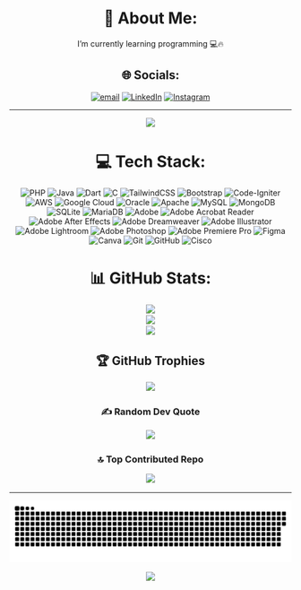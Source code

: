 <div align="center">

# 💫 About Me:
I’m currently learning programming 💻🔥

</div>

<div align="center">

## 🌐 Socials:
[![email](https://img.shields.io/badge/Email-D14836?logo=gmail&logoColor=white)](mailto:riskipradnya0@gmail.com) [![LinkedIn](https://img.shields.io/badge/LinkedIn-%230077B5.svg?logo=linkedin&logoColor=white)](https://linkedin.com/in/riski-pradnya) [![Instagram](https://img.shields.io/badge/Instagram-%23E4405F.svg?logo=Instagram&logoColor=white)](https://instagram.com/riski.pradnya)



---
[![](https://visitcount.itsvg.in/api?id=riskipradnya&icon=0&color=0)](https://visitcount.itsvg.in)

<!-- Proudly created with GPRM ( https://gprm.itsvg.in ) -->

</div>

<div align="center">

# 💻 Tech Stack:
<p>
  <img src="https://img.shields.io/badge/php-%23777BB4.svg?style=for-the-badge&logo=php&logoColor=white" alt="PHP">
  <img src="https://img.shields.io/badge/java-%23ED8B00.svg?style=for-the-badge&logo=openjdk&logoColor=white" alt="Java">
  <img src="https://img.shields.io/badge/dart-%230175C2.svg?style=for-the-badge&logo=dart&logoColor=white" alt="Dart">
  <img src="https://img.shields.io/badge/c-%2300599C.svg?style=for-the-badge&logo=c&logoColor=white" alt="C">
  <img src="https://img.shields.io/badge/tailwindcss-%2338B2AC.svg?style=for-the-badge&logo=tailwind-css&logoColor=white" alt="TailwindCSS">
  <img src="https://img.shields.io/badge/bootstrap-%238511FA.svg?style=for-the-badge&logo=bootstrap&logoColor=white" alt="Bootstrap">
  <img src="https://img.shields.io/badge/CodeIgniter-%23EF4223.svg?style=for-the-badge&logo=codeIgniter&logoColor=white" alt="Code-Igniter">
  <img src="https://img.shields.io/badge/AWS-%23FF9900.svg?style=for-the-badge&logo=amazon-aws&logoColor=white" alt="AWS">
  <img src="https://img.shields.io/badge/GoogleCloud-%234285F4.svg?style=for-the-badge&logo=google-cloud&logoColor=white" alt="Google Cloud">
  <img src="https://img.shields.io/badge/Oracle-F80000?style=for-the-badge&logo=oracle&logoColor=white" alt="Oracle">
  <img src="https://img.shields.io/badge/apache-%23D42029.svg?style=for-the-badge&logo=apache&logoColor=white" alt="Apache">
  <img src="https://img.shields.io/badge/mysql-4479A1.svg?style=for-the-badge&logo=mysql&logoColor=white" alt="MySQL">
  <img src="https://img.shields.io/badge/MongoDB-%234ea94b.svg?style=for-the-badge&logo=mongodb&logoColor=white" alt="MongoDB">
  <img src="https://img.shields.io/badge/sqlite-%2307405e.svg?style=for-the-badge&logo=sqlite&logoColor=white" alt="SQLite">
  <img src="https://img.shields.io/badge/MariaDB-003545?style=for-the-badge&logo=mariadb&logoColor=white" alt="MariaDB">
  <img src="https://img.shields.io/badge/adobe-%23FF0000.svg?style=for-the-badge&logo=adobe&logoColor=white" alt="Adobe">
  <img src="https://img.shields.io/badge/Adobe%20Acrobat%20Reader-EC1C24.svg?style=for-the-badge&logo=Adobe%20Acrobat%20Reader&logoColor=white" alt="Adobe Acrobat Reader">
  <img src="https://img.shields.io/badge/Adobe%20After%20Effects-9999FF.svg?style=for-the-badge&logo=Adobe%20After%20Effects&logoColor=white" alt="Adobe After Effects">
  <img src="https://img.shields.io/badge/Adobe%20Dreamweaver-FF61F6.svg?style=for-the-badge&logo=Adobe%20Dreamweaver&logoColor=white" alt="Adobe Dreamweaver">
  <img src="https://img.shields.io/badge/adobe%20illustrator-%23FF9A00.svg?style=for-the-badge&logo=adobe%20illustrator&logoColor=white" alt="Adobe Illustrator">
  <img src="https://img.shields.io/badge/Adobe%20Lightroom-31A8FF.svg?style=for-the-badge&logo=Adobe%20Lightroom&logoColor=white" alt="Adobe Lightroom">
  <img src="https://img.shields.io/badge/adobe%20photoshop-%2331A8FF.svg?style=for-the-badge&logo=adobe%20photoshop&logoColor=white" alt="Adobe Photoshop">
  <img src="https://img.shields.io/badge/Adobe%20Premiere%20Pro-9999FF.svg?style=for-the-badge&logo=Adobe%20Premiere%20Pro&logoColor=white" alt="Adobe Premiere Pro">
  <img src="https://img.shields.io/badge/figma-%23F24E1E.svg?style=for-the-badge&logo=figma&logoColor=white" alt="Figma">
  <img src="https://img.shields.io/badge/Canva-%2300C4CC.svg?style=for-the-badge&logo=Canva&logoColor=white" alt="Canva">
  <img src="https://img.shields.io/badge/git-%23F05033.svg?style=for-the-badge&logo=git&logoColor=white" alt="Git">
  <img src="https://img.shields.io/badge/github-%23121011.svg?style=for-the-badge&logo=github&logoColor=white" alt="GitHub">
  <img src="https://img.shields.io/badge/cisco-%23049fd9.svg?style=for-the-badge&logo=cisco&logoColor=black" alt="Cisco">
</p>
</div>

<div align="center">

# 📊 GitHub Stats:
![](https://github-readme-stats.vercel.app/api?username=riskipradnya&theme=dark&hide_border=false&include_all_commits=true&count_private=true)<br/>
![](https://nirzak-streak-stats.vercel.app/?user=riskipradnya&theme=dark&hide_border=false)<br/>
![](https://github-readme-stats.vercel.app/api/top-langs/?username=riskipradnya&theme=dark&hide_border=false&include_all_commits=true&count_private=true&layout=compact)

</div>

<div align="center">

## 🏆 GitHub Trophies
![](https://github-profile-trophy.vercel.app/?username=riskipradnya&theme=radical&no-frame=false&no-bg=false&margin-w=4)

</div>

<div align="center">

### ✍️ Random Dev Quote
![](https://quotes-github-readme.vercel.app/api?type=horizontal&theme=radical)

</div>

<div align="center">

### 🔝 Top Contributed Repo
![](https://github-contributor-stats.vercel.app/api?username=riskipradnya&limit=5&theme=dark&combine_all_yearly_contributions=true)

</div>

---

<div align="center">

![snake gif](https://github.com/riskipradnya/riskipradnya/blob/output/github-snake-dark.svg)

[![](https://visitcount.itsvg.in/api?id=riskipradnya&icon=0&color=0)](https://visitcount.itsvg.in)

</div>
